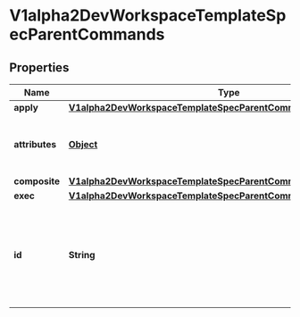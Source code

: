 

# V1alpha2DevWorkspaceTemplateSpecParentCommands

## Properties

Name | Type | Description | Notes
------------ | ------------- | ------------- | -------------
**apply** | [**V1alpha2DevWorkspaceTemplateSpecParentCommandsItemsApply**](V1alpha2DevWorkspaceTemplateSpecParentCommandsItemsApply.md) |  |  [optional]
**attributes** | [**Object**](.md) | Map of implementation-dependant free-form YAML attributes. |  [optional]
**composite** | [**V1alpha2DevWorkspaceTemplateSpecParentCommandsItemsComposite**](V1alpha2DevWorkspaceTemplateSpecParentCommandsItemsComposite.md) |  |  [optional]
**exec** | [**V1alpha2DevWorkspaceTemplateSpecParentCommandsItemsExec**](V1alpha2DevWorkspaceTemplateSpecParentCommandsItemsExec.md) |  |  [optional]
**id** | **String** | Mandatory identifier that allows referencing this command in composite commands, from a parent, or in events. | 



